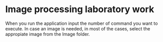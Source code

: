 # Image processing laboratory work
When you run the application input the number of command you want to execute.
In case an image is needed, in most of the cases, select the appropiate image from the Image folder.
